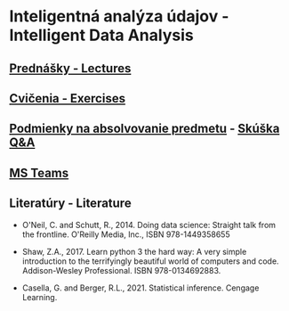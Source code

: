 #  Inteligentná analýza údajov - Intelligent Data Analysis

## [Prednášky - Lectures](https://github.com/FIIT-IAU/2021-2022/tree/master/prednasky)

## [Cvičenia - Exercises](https://github.com/FIIT-IAU/2021-2022/tree/master/cvicenia)

## [Podmienky na absolvovanie predmetu](https://github.com/FIIT-IAU/2021-2022/blob/main/rozne/README.md) - [Skúška Q&A](https://docs.google.com/presentation/d/1AumVSNKxKqiR-oma8mAiRsXEnZB01x3ZZg9IGjQZaC4/present?usp=sharing)

## [MS Teams](https://teams.microsoft.com/l/team/19%3aG8St_uY30w69nQiXUAA-g9CiwZHvUm4w5qg2g5eK7w01%40thread.tacv2/conversations?groupId=789f7258-db27-499d-a196-dea8bd564bb7&tenantId=25733538-6b16-4aa3-8ed6-297eb79b8e06)


Literatúry - Literature
------------

- O'Neil, C. and Schutt, R., 2014. Doing data science: Straight talk from the frontline. O'Reilly Media, Inc., ISBN 978-1449358655

- Shaw, Z.A., 2017. Learn python 3 the hard way: A very simple introduction to the terrifyingly beautiful world of computers and code. Addison-Wesley Professional. ISBN 978-0134692883.

- Casella, G. and Berger, R.L., 2021. Statistical inference. Cengage Learning. 

